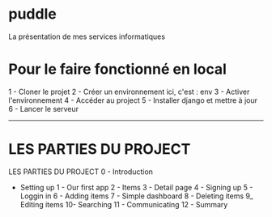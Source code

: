 # puddle
La présentation de mes services informatiques
# Pour le faire fonctionné en local
1 - Cloner le projet
2 - Créer un environnement ici, c'est : env
3 - Activer l'environnement 
4 - Accéder au project
5 - Installer django et mettre à jour
6 - Lancer le serveur 


----------------------------------
# LES PARTIES DU PROJECT

LES PARTIES DU PROJECT
0 - Introduction
  - Setting up
1 - Our first app
2 - Items
3 - Detail page
4 - Signing up
5 - Loggin in
6 - Adding items
7 - Simple dashboard
8 - Deleting items
9_  Editing items
10- Searching
11 - Communicating
12 - Summary

